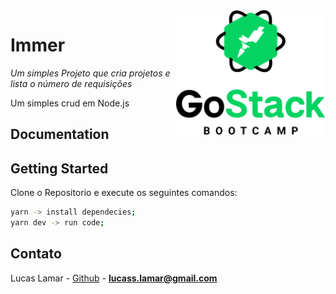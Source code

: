 <img src="images/logo.png" height="200px" align="right"/>

# Immer



_Um simples Projeto que cria projetos e lista o número de requisições_

Um simples crud em Node.js

## Documentation
## Getting Started
Clone o Repositorio e execute os seguintes comandos:
```sh
yarn -> install dependecies;
yarn dev -> run code;
```


<!-- CONTACT -->

## Contato

Lucas Lamar - [Github](https://github.com/lucaslamar) - **lucass.lamar@gmail.com**


